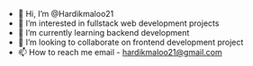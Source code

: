 - 👋 Hi, I’m @Hardikmaloo21
- 👀 I’m interested in fullstack web development projects
- 🌱 I’m currently learning backend development
- 💞️ I’m looking to collaborate on frontend development project
- 📫 How to reach me email - hardikmaloo21@gmail.com

<!---
Hardikmaloo21/Hardikmaloo21 is a ✨ special ✨ repository because its `README.md` (this file) appears on your GitHub profile.
You can click the Preview link to take a look at your changes.
--->
